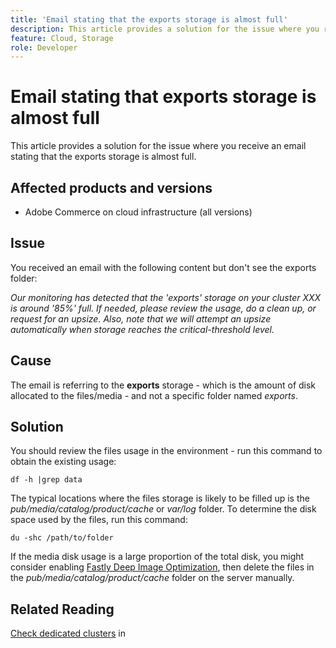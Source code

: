 ```yaml
---
title: 'Email stating that the exports storage is almost full'
description: This article provides a solution for the issue where you receive an email stating that the exports storage is almost full.
feature: Cloud, Storage
role: Developer
---
```

# Email stating that exports storage is almost full

This article provides a solution for the issue where you receive an email stating that the exports storage is almost full.

## Affected products and versions

* Adobe Commerce on cloud infrastructure (all versions)

## Issue

You received an email with the following content but don't see the exports folder:

*Our monitoring has detected that the 'exports' storage on your cluster XXX is around '85%' full.*
*If needed, please review the usage, do a clean up, or request for an upsize.*
*Also, note that we will attempt an upsize automatically when storage reaches the critical-threshold level.*

## Cause

The email is referring to the **exports** storage - which is the amount of disk allocated to the files/media - and not a specific folder named *exports*.

## Solution

You should review the files usage in the environment - run this command to obtain the existing usage:

`df -h |grep data`

The typical locations where the files storage is likely to be filled up is the *pub/media/catalog/product/cache* or *var/log* folder. To determine the disk space used by the files, run this command:

`du -shc /path/to/folder`

If the media disk usage is a large proportion of the total disk, you might consider enabling [Fastly Deep Image Optimization](https://experienceleague.adobe.com/en/docs/commerce-cloud-service/user-guide/cdn/fastly-image-optimization#deep-image-optimization), then delete the files in the *pub/media/catalog/product/cache* folder on the server manually.

## Related Reading

[Check dedicated clusters](https://experienceleague.adobe.com/en/docs/commerce-cloud-service/user-guide/develop/storage/manage-disk-space#check-dedicated-clusters) in 

